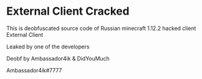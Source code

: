 # External Client Cracked

This is deobfuscated source code of Russian minecraft 1.12.2 hacked client External Client 

Leaked by one of the developers


Deobf by Ambassador4ik & DidYouMuch

Ambassador4ik#7777
